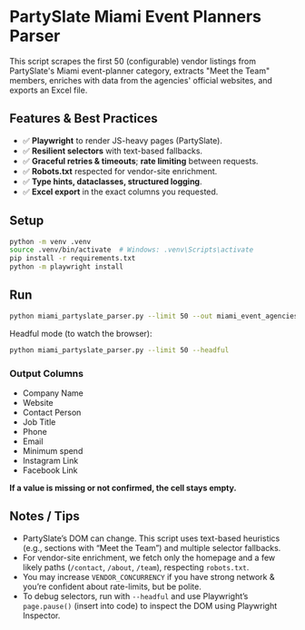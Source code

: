 # PartySlate Miami Event Planners Parser

This script scrapes the first 50 (configurable) vendor listings from PartySlate's Miami event-planner category, extracts "Meet the Team" members, enriches with data from the agencies' official websites, and exports an Excel file.

## Features & Best Practices

- ✅ **Playwright** to render JS-heavy pages (PartySlate).
- ✅ **Resilient selectors** with text-based fallbacks.
- ✅ **Graceful retries & timeouts**; **rate limiting** between requests.
- ✅ **Robots.txt** respected for vendor-site enrichment.
- ✅ **Type hints, dataclasses, structured logging**.
- ✅ **Excel export** in the exact columns you requested.

## Setup

```bash
python -m venv .venv
source .venv/bin/activate  # Windows: .venv\Scripts\activate
pip install -r requirements.txt
python -m playwright install
```

## Run

```bash
python miami_partyslate_parser.py --limit 50 --out miami_event_agencies.xlsx
```

Headful mode (to watch the browser):

```bash
python miami_partyslate_parser.py --limit 50 --headful
```

### Output Columns

- Company Name
- Website
- Contact Person
- Job Title
- Phone
- Email
- Minimum spend
- Instagram Link
- Facebook Link

**If a value is missing or not confirmed, the cell stays empty.**

## Notes / Tips

- PartySlate’s DOM can change. This script uses text-based heuristics (e.g., sections with “Meet the Team”) and multiple selector fallbacks.
- For vendor-site enrichment, we fetch only the homepage and a few likely paths (`/contact`, `/about`, `/team`), respecting `robots.txt`.
- You may increase `VENDOR_CONCURRENCY` if you have strong network & you’re confident about rate-limits, but be polite.
- To debug selectors, run with `--headful` and use Playwright’s `page.pause()` (insert into code) to inspect the DOM using Playwright Inspector.